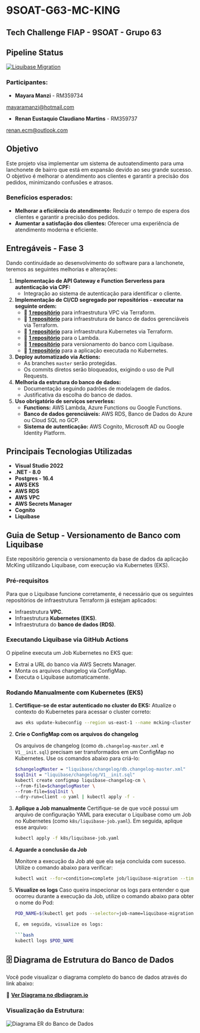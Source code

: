 # 9SOAT-G63-MC-KING
## Tech Challenge FIAP - 9SOAT - Grupo 63

## Pipeline Status

[![Liquibase Migration](https://github.com/renaneustaquio/FiapTech-Challenge-Fiap-mcking-liquibase-Fase3/actions/workflows/liquibase.yml/badge.svg)](https://github.com/renaneustaquio/FiapTech-Challenge-Fiap-mcking-liquibase-Fase3/actions/workflows/liquibase.yml)

### Participantes:
- **Mayara Manzi** - RM359734 

mayaramanzi@hotmail.com

- **Renan Eustaquio Claudiano Martins** - RM359737

renan.ecm@outlook.com



## Objetivo
Este projeto visa implementar um sistema de autoatendimento para uma lanchonete de bairro que está em expansão devido ao seu grande sucesso. O objetivo é melhorar o atendimento aos clientes e garantir a precisão dos pedidos, minimizando confusões e atrasos.

### Benefícios esperados:
- **Melhorar a eficiência do atendimento:** Reduzir o tempo de espera dos clientes e garantir a precisão dos pedidos.
- **Aumentar a satisfação dos clientes:** Oferecer uma experiência de atendimento moderna e eficiente.

## Entregáveis - Fase 3
Dando continuidade ao desenvolvimento do software para a lanchonete, teremos as seguintes melhorias e alterações:

1. **Implementação de API Gateway e Function Serverless para autenticação via CPF:**
   - Integração ao sistema de autenticação para identificar o cliente.
2. **Implementação de CI/CD segregado por repositórios - executar na seguinte ordem:**
   - 🔗 **[**1 repositório**](https://github.com/renaneustaquio/FiapTech-Challenge-Fiap-terraform-vpc-Fase3)** para infraestrutura VPC via Terraform.
   - 🔗 **[**1 repositório**](https://github.com/renaneustaquio/FiapTech-Challenge-Fiap-terraform-rds-Fase3)** para infraestrutura de banco de dados gerenciáveis via Terraform.
   - 🔗 **[**1 repositório**](https://github.com/renaneustaquio/FiapTech-Challenge-Fiap-terraform-eks-Fase3)** para infraestrutura Kubernetes via Terraform.
   - 🔗 **[**1 repositório**](https://github.com/renaneustaquio/FiapTech-Challenge-Fiap-lambda-Fase3)** para o Lambda.
   - 🔗 **[**1 repositório**](https://github.com/renaneustaquio/FiapTech-Challenge-Fiap-mcking-liquibase-Fase3)** para versionamento do banco com Liquibase.
   - 🔗 **[**1 repositório**](https://github.com/renaneustaquio/FiapTech-Challenge-Fiap-Mc_King-Fase3)** para a aplicação executada no Kubernetes.
3. **Deploy automatizado via Actions:**
   - As branches `master` serão protegidas.
   - Os commits diretos serão bloqueados, exigindo o uso de Pull Requests.
4. **Melhoria da estrutura do banco de dados:**
   - Documentação seguindo padrões de modelagem de dados.
   - Justificativa da escolha do banco de dados.
5. **Uso obrigatório de serviços serverless:**
   - **Functions:** AWS Lambda, Azure Functions ou Google Functions.
   - **Banco de dados gerenciáveis:** AWS RDS, Banco de Dados do Azure ou Cloud SQL no GCP.
   - **Sistema de autenticação:** AWS Cognito, Microsoft AD ou Google Identity Platform.

## Principais Tecnologias Utilizadas
- **Visual Studio 2022**
- **.NET - 8.0**
- **Postgres - 16.4**
- **AWS EKS**
- **AWS RDS**
- **AWS VPC**
- **AWS Secrets Manager**
- **Cognito**
- **Liquibase**

## Guia de Setup - Versionamento de Banco com Liquibase
Este repositório gerencia o versionamento da base de dados da aplicação McKing utilizando Liquibase, com execução via Kubernetes (EKS).

### Pré-requisitos
Para que o Liquibase funcione corretamente, é necessário que os seguintes repositórios de infraestrutura Terraform já estejam aplicados:
- Infraestrutura **VPC**.
- Infraestrutura **Kubernetes (EKS)**.
- Infraestrutura do **banco de dados (RDS)**.

### Executando Liquibase via GitHub Actions
O pipeline executa um Job Kubernetes no EKS que:
- Extrai a URL do banco via AWS Secrets Manager.
- Monta os arquivos changelog via ConfigMap.
- Executa o Liquibase automaticamente.

### Rodando Manualmente com Kubernetes (EKS)

1. **Certifique-se de estar autenticado no cluster do EKS:**
   Atualize o contexto do Kubernetes para acessar o cluster correto:
   ```bash
   aws eks update-kubeconfig --region us-east-1 --name mcking-cluster

2. **Crie o ConfigMap com os arquivos do changelog**

   Os arquivos de changelog (como `db.changelog-master.xml` e `V1__init.sql`) precisam ser transformados em um ConfigMap no Kubernetes. Use os comandos abaixo para criá-lo:

   ```bash
   $changelogMaster = "liquibase/changelog/db.changelog-master.xml"
   $sqlInit = "liquibase/changelog/V1__init.sql"
   kubectl create configmap liquibase-changelog-cm \
   --from-file=$changelogMaster \
   --from-file=$sqlInit \
   --dry-run=client -o yaml | kubectl apply -f -

3. **Aplique a Job manualmente**
  Certifique-se de que você possui um arquivo de configuração YAML para executar o Liquibase como um Job no Kubernetes (como `k8s/liquibase-job.yaml`). Em seguida, aplique esse arquivo:

   ```bash
   kubectl apply -f k8s/liquibase-job.yaml

4. **Aguarde a conclusão da Job**

   Monitore a execução da Job até que ela seja concluída com sucesso. Utilize o comando abaixo para verificar:

   ```bash
   kubectl wait --for=condition=complete job/liquibase-migration --timeout=300s


5. **Visualize os logs**
   Caso queira inspecionar os logs para entender o que ocorreu durante a execução da Job, utilize o comando abaixo para obter o nome do Pod:

   ```bash
   POD_NAME=$(kubectl get pods --selector=job-name=liquibase-migration -o jsonpath='{.items[0].metadata.name}')
   
   E, em seguida, visualize os logs:

   ```bash
   kubectl logs $POD_NAME


## 🗄️ Diagrama de Estrutura do Banco de Dados

Você pode visualizar o diagrama completo do banco de dados através do link abaixo:

🔗 **[Ver Diagrama no dbdiagram.io](https://dbdiagram.io/d/DataBase-67e0135f75d75cc84421eb57)**

### Visualização da Estrutura:

![Diagrama ER do Banco de Dados](./assets/diagrama-er-banco.png)
